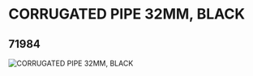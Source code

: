# CORRUGATED PIPE 32MM, BLACK
## 71984
![CORRUGATED PIPE 32MM, BLACK](https://lc-www-live-s.legocdn.com/media/bricks/5/2/4112862.jpg)